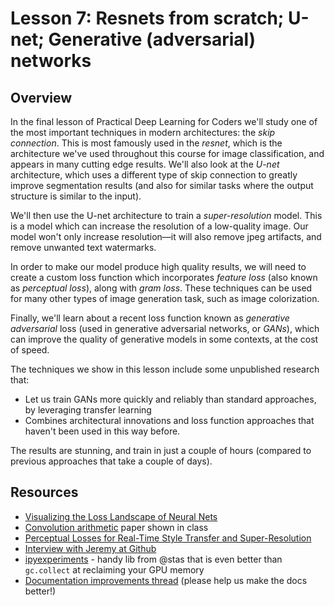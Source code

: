 # Lesson 7: Resnets from scratch; U-net; Generative (adversarial) networks

## Overview

In the final lesson of Practical Deep Learning for Coders we'll study one of the most important techniques in modern architectures: the *skip connection*. This is most famously used in the *resnet*, which is the architecture we've used throughout this course for image classification, and appears in many cutting edge results. We'll also look at the *U-net* architecture, which uses a different type of skip connection to greatly improve segmentation results (and also for similar tasks where the output structure is similar to the input).

We'll then use the U-net architecture to train a *super-resolution* model. This is a model which can increase the resolution of a low-quality image. Our model won't only increase resolution&mdash;it will also remove jpeg artifacts, and remove unwanted text watermarks.

In order to make our model produce high quality results, we will need to create a custom loss function which incorporates *feature loss* (also known as *perceptual loss*), along with *gram loss*. These techniques can be used for many other types of image generation task, such as image colorization.

Finally, we'll learn about a recent loss function known as *generative adversarial* loss (used in generative adversarial networks, or *GANs*), which can improve the quality of generative models in some contexts, at the cost of speed.

The techniques we show in this lesson include some unpublished research that:

- Let us train GANs more quickly and reliably than standard approaches, by leveraging transfer learning
- Combines architectural innovations and loss function approaches that haven't been used in this way before.

The results are stunning, and train in just a couple of hours (compared to previous approaches that take a couple of days).

## Resources

- [ Visualizing the Loss Landscape of Neural Nets](https://arxiv.org/abs/1712.09913)
- [ Convolution arithmetic](https://github.com/vdumoulin/conv_arithmetic) paper shown in class
- [ Perceptual Losses for Real-Time Style Transfer and Super-Resolution](https://arxiv.org/abs/1603.08155)
- [Interview with Jeremy at Github](https://www.youtube.com/watch?v=v16uzPYho4g)
- [ipyexperiments](https://github.com/stas00/ipyexperiments/) - handy lib from @stas that is even better than `gc.collect` at reclaiming your GPU memory
- [Documentation improvements thread](https://forums.fast.ai/t/documentation-improvements/32550) (please help us make the docs better!)
